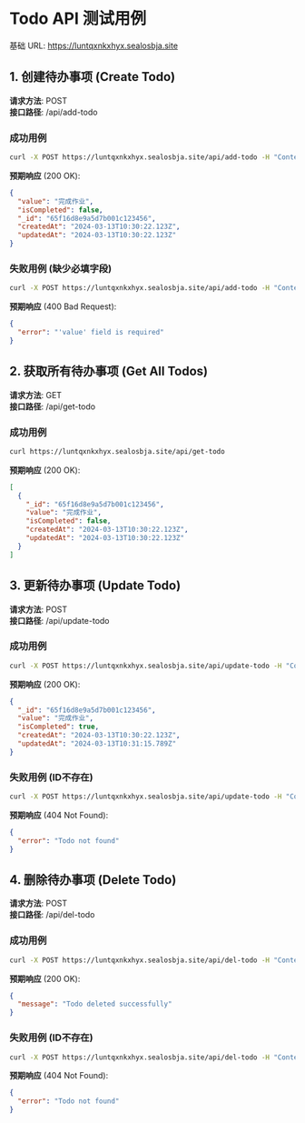 # Todo API 测试用例

基础 URL: https://luntqxnkxhyx.sealosbja.site

## 1. 创建待办事项 (Create Todo)

**请求方法**: POST  
**接口路径**: /api/add-todo  

### 成功用例
```bash
curl -X POST https://luntqxnkxhyx.sealosbja.site/api/add-todo -H "Content-Type: application/json" -d "{\"value\": \"完成作业\", \"isCompleted\": false}"
```

**预期响应** (200 OK):
```json
{
  "value": "完成作业",
  "isCompleted": false,
  "_id": "65f16d8e9a5d7b001c123456",
  "createdAt": "2024-03-13T10:30:22.123Z",
  "updatedAt": "2024-03-13T10:30:22.123Z"
}
```

### 失败用例 (缺少必填字段)
```bash
curl -X POST https://luntqxnkxhyx.sealosbja.site/api/add-todo -H "Content-Type: application/json" -d "{}"
```

**预期响应** (400 Bad Request):
```json
{
  "error": "'value' field is required"
}
```

## 2. 获取所有待办事项 (Get All Todos)

**请求方法**: GET  
**接口路径**: /api/get-todo

### 成功用例
```bash
curl https://luntqxnkxhyx.sealosbja.site/api/get-todo
```

**预期响应** (200 OK):
```json
[
  {
    "_id": "65f16d8e9a5d7b001c123456",
    "value": "完成作业",
    "isCompleted": false,
    "createdAt": "2024-03-13T10:30:22.123Z",
    "updatedAt": "2024-03-13T10:30:22.123Z"
  }
]
```

## 3. 更新待办事项 (Update Todo)

**请求方法**: POST  
**接口路径**: /api/update-todo

### 成功用例
```bash
curl -X POST https://luntqxnkxhyx.sealosbja.site/api/update-todo -H "Content-Type: application/json" -d "{\"id\": \"65f16d8e9a5d7b001c123456\"}"
```

**预期响应** (200 OK):
```json
{
  "_id": "65f16d8e9a5d7b001c123456",
  "value": "完成作业",
  "isCompleted": true,
  "createdAt": "2024-03-13T10:30:22.123Z",
  "updatedAt": "2024-03-13T10:31:15.789Z"
}
```

### 失败用例 (ID不存在)
```bash
curl -X POST https://luntqxnkxhyx.sealosbja.site/api/update-todo -H "Content-Type: application/json" -d "{\"id\": \"nonexistentid\"}"
```

**预期响应** (404 Not Found):
```json
{
  "error": "Todo not found"
}
```

## 4. 删除待办事项 (Delete Todo)

**请求方法**: POST  
**接口路径**: /api/del-todo

### 成功用例
```bash
curl -X POST https://luntqxnkxhyx.sealosbja.site/api/del-todo -H "Content-Type: application/json" -d "{\"id\": \"65f16d8e9a5d7b001c123456\"}"
```

**预期响应** (200 OK):
```json
{
  "message": "Todo deleted successfully"
}
```

### 失败用例 (ID不存在)
```bash
curl -X POST https://luntqxnkxhyx.sealosbja.site/api/del-todo -H "Content-Type: application/json" -d "{\"id\": \"nonexistentid\"}"
```

**预期响应** (404 Not Found):
```json
{
  "error": "Todo not found"
}
```
